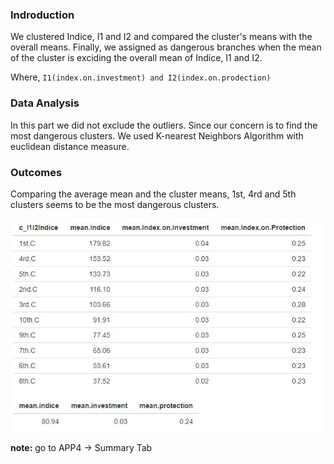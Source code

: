 
### Indroduction

We clustered Indice, I1 and I2 and compared the cluster's means with the overall means. Finally, we assigned as dangerous branches when the mean of the cluster is exciding the overall mean of Indice, I1 and I2.

Where, `I1(index.on.investment) and I2(index.on.prodection)`

### Data Analysis

In this part we did not exclude the outliers. Since our concern is to find the most dangerous clusters. We used K-nearest Neighbors Algorithm with euclidean distance measure.


### Outcomes

Comparing the average mean and the cluster means, 1st, 4rd and 5th clusters seems to be the most dangerous clusters.

![](clusterFORmd.jpg)


**note:** go to APP4 -> Summary Tab